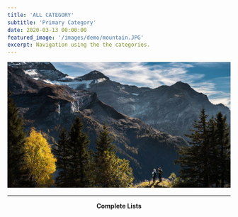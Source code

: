```yaml
---
title: 'ALL CATEGORY'
subtitle: 'Primary Category'
date: 2020-03-13 00:00:00
featured_image: '/images/demo/mountain.JPG'
excerpt: Navigation using the the categories.
---
```


![](/images/demo/mountain.JPG)



---

**<center>Complete Lists</center>**

